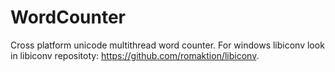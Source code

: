 # WordCounter
Cross platform unicode multithread word counter.
For windows libiconv look in libiconv repositoty: https://github.com/romaktion/libiconv.
